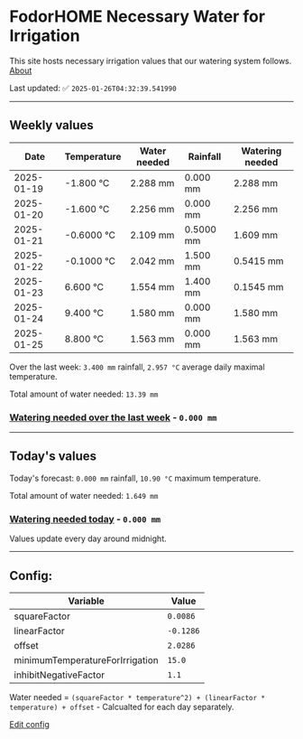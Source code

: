 # FodorHOME Necessary Water for Irrigation

This site hosts necessary irrigation values that our watering system follows. [About](https://github.com/redyau/irrigation)

Last updated: ✅ `2025-01-26T04:32:39.541990`

---

## Weekly values

| Date | Temperature | Water needed | Rainfall | Watering needed |
|-----|-----|-----|-----|-----|
| 2025-01-19 | -1.800 °C | 2.288 mm | 0.000 mm | 2.288 mm |
| 2025-01-20 | -1.600 °C | 2.256 mm | 0.000 mm | 2.256 mm |
| 2025-01-21 | -0.6000 °C | 2.109 mm | 0.5000 mm | 1.609 mm |
| 2025-01-22 | -0.1000 °C | 2.042 mm | 1.500 mm | 0.5415 mm |
| 2025-01-23 | 6.600 °C | 1.554 mm | 1.400 mm | 0.1545 mm |
| 2025-01-24 | 9.400 °C | 1.580 mm | 0.000 mm | 1.580 mm |
| 2025-01-25 | 8.800 °C | 1.563 mm | 0.000 mm | 1.563 mm |


Over the last week: `3.400 mm` rainfall, `2.957 °C` average daily maximal temperature.

Total amount of water needed: `13.39 mm`

### [Watering needed over the last week](lastweek.txt) - `0.000 mm`

---

## Today's values

Today's forecast: `0.000 mm` rainfall, `10.90 °C` maximum temperature.

Total amount of water needed: `1.649 mm`

### [Watering needed today](today.txt) - `0.000 mm`

Values update every day around midnight.

---

## Config:

| Variable | Value |
|-----|-----|
| squareFactor | `0.0086` |
| linearFactor | `-0.1286` |
| offset | `2.0286` |
| minimumTemperatureForIrrigation | `15.0` |
| inhibitNegativeFactor | `1.1` |

Water needed = `(squareFactor * temperature^2) + (linearFactor * temperature) + offset` - Calcualted for each day separately.

[Edit config](https://github.com/RedyAu/irrigation/edit/main/config.json)
